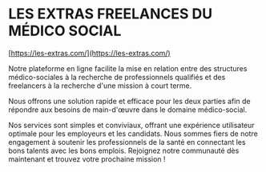 
# LES EXTRAS FREELANCES DU MÉDICO SOCIAL


[https://les-extras.com/](https://les-extras.com/)

Notre plateforme en ligne facilite la mise en relation entre des structures médico-sociales à la recherche de professionnels qualifiés et
des freelancers à la recherche d'une mission à court terme.

Nous offrons une solution rapide et efficace pour les deux parties afin de répondre aux besoins de main-d'œuvre dans le domaine médico-social.

Nos services sont simples et conviviaux, offrant une expérience utilisateur optimale pour les employeurs et les candidats.
Nous sommes fiers de notre engagement à soutenir les professionnels de la santé en connectant les bons talents avec les bons emplois.
Rejoignez notre communauté dès maintenant et trouvez votre prochaine mission !